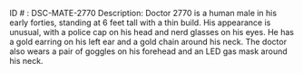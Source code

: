 ID # : DSC-MATE-2770
Description: Doctor 2770 is a human male in his early forties, standing at 6 feet tall with a thin build. His appearance is unusual, with a police cap on his head and nerd glasses on his eyes. He has a gold earring on his left ear and a gold chain around his neck.  The doctor also wears a pair of goggles on his forehead and an LED gas mask around his neck.